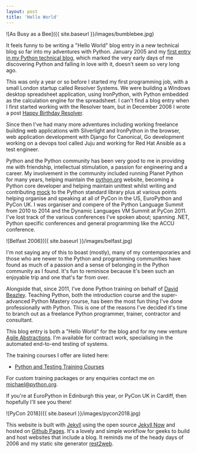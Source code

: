 ```yaml
---
layout: post
title: 'Hello World'
---
```


![As Busy as a Bee]({{ site.baseurl }}/images/bumblebee.jpg)

It feels funny to be writing a "Hello World" blog entry in a new technical blog so far into my adventures with Python. January 2005 and my [first entry in my Python technical blog](http://www.voidspace.org.uk/python/weblog/arch_d7_2005_01_22.shtml#e1), which marked the very early days of me discovering Python and falling in love with it, doesn't seem so very long ago. 

This was only a year or so before I started my first programming job, with a small London startup called Resolver Systems. We were building a Windows desktop spreadsheet application, using IronPython, with Python embedded as the calculation engine for the spreadsheet. I can't find a blog entry when I first started working with the Resolver team, but in December 2006 I wrote a post [Happy Birthday Resolver](http://www.voidspace.org.uk/python/weblog/arch_d7_2006_12_02.shtml#e573).

Since then I've had many more adventures including working freelance building web applications with Silverlight and IronPython in the browser, web application development with Django for Canonical, Go development working on a devops tool called Juju and working for Red Hat Ansible as a test engineer. 

Python and the Python community has been very good to me in providing me with friendship, intellectual stimulation, a passion for engineering and a career. My involvement in the community included running Planet Python for many years, helping maintain the [python.org](http://www.python.org) website, becoming a Python core developer and helping maintain unittest whilst writing and contributing [mock](https://docs.python.org/3/library/unittest.mock.html) to the Python standard library plus at various points helping organise and speaking at all of PyCon in the US, EuroPython and PyCon UK. I was organiser and compere of the Python Language Summit from 2010 to 2014 and the Dynamic Languages VM Summit at PyCon 2011. I've lost track of the various conferences I've spoken about; spanning .NET, Python specific conferences and general programming like the ACCU conference.


![Belfast 2006]({{ site.baseurl }}/images/belfast.jpg)

I'm not saying any of this to boast (mostly), many of my contemporaries and those who are newer to the Python and programming communities have found as much of a passion and a sense of belonging in the Python community as I found. It's fun to reminisce because it's been such an enjoyable trip and one that's far from over.

Alongside that, since 2011, I've done Python training on behalf of [David Beazley](https://www.dabeaz.com/). Teaching Python, both the introduction course and the super-advanced Python Mastery course, has been the most fun thing I've done professionally with Python. This is one of the reasons I've decided it's time to branch out as a freelance Python programmer, trainer, contractor and consultant. 

This blog entry is both a "Hello World" for the blog and for my new venture [Agile Abstractions](https://agileabstractions.com). I'm available for contract work, specialising in the automated end-to-end testing of systems. 

The training courses I offer are listed here:

* [Python and Testing Training Courses](/training/)

For custom training packages or any enquiries contact me on [michael@python.org](mailto:michael@python.org).

If you're at EuroPython in Edinburgh this year, or PyCon UK in Cardiff, then hopefully I'll see you there!


![PyCon 2018]({{ site.baseurl }}/images/pycon2018.jpg)

This website is built with [Jekyll](https://jekyllrb.com/) using the open source [Jekyll Now](https://github.com/barryclark/jekyll-now) and hosted on [Github Pages](https://pages.github.com/). It's a lovely and simple workflow for geeks to build and host websites that include a blog. It reminds me of the heady days of 2006 and my static site generator [rest2web](http://www.voidspace.org.uk/python/rest2web/). 
